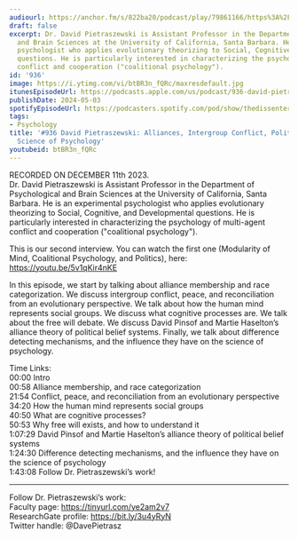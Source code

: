 ```yaml
---
audiourl: https://anchor.fm/s/822ba20/podcast/play/79861166/https%3A%2F%2Fd3ctxlq1ktw2nl.cloudfront.net%2Fstaging%2F2023-11-11%2F78c08e04-068e-9c29-dd85-0ba4ac207f21.m4a
draft: false
excerpt: Dr. David Pietraszewski is Assistant Professor in the Department of Psychological
  and Brain Sciences at the University of California, Santa Barbara. He is an experimental
  psychologist who applies evolutionary theorizing to Social, Cognitive, and Developmental
  questions. He is particularly interested in characterizing the psychology of multi-agent
  conflict and cooperation ("coalitional psychology").
id: '936'
image: https://i.ytimg.com/vi/btBR3n_fQRc/maxresdefault.jpg
itunesEpisodeUrl: https://podcasts.apple.com/us/podcast/936-david-pietraszewski-alliances-intergroup-conflict/id1451347236?i=1000654464364&uo=4
publishDate: 2024-05-03
spotifyEpisodeUrl: https://podcasters.spotify.com/pod/show/thedissenter/episodes/936-David-Pietraszewski-Alliances--Intergroup-Conflict--Politics--and-the-Science-of-Psychology-e2d3lve
tags:
- Psychology
title: '#936 David Pietraszewski: Alliances, Intergroup Conflict, Politics, and the
  Science of Psychology'
youtubeid: btBR3n_fQRc
---
```

<div class="timelinks">

RECORDED ON DECEMBER 11th 2023.  
Dr. David Pietraszewski is Assistant Professor in the Department of Psychological and Brain Sciences at the University of California, Santa Barbara. He is an experimental psychologist who applies evolutionary theorizing to Social, Cognitive, and Developmental questions. He is particularly interested in characterizing the psychology of multi-agent conflict and cooperation ("coalitional psychology").

This is our second interview. You can watch the first one (Modularity of Mind, Coalitional Psychology, and Politics), here: https://youtu.be/5v1qKir4nKE

In this episode, we start by talking about alliance membership and race categorization. We discuss intergroup conflict, peace, and reconciliation from an evolutionary perspective. We talk about how the human mind represents social groups. We discuss what cognitive processes are. We talk about the free will debate. We discuss David Pinsof and Martie Haselton’s alliance theory of political belief systems. Finally, we talk about difference detecting mechanisms, and the influence they have on the science of psychology.


Time Links:  
<time>00:00</time> Intro  
<time>00:58</time> Alliance membership, and race categorization  
<time>21:54</time> Conflict, peace, and reconciliation from an evolutionary perspective  
<time>34:20</time> How the human mind represents social groups  
<time>40:50</time> What are cognitive processes?  
<time>50:53</time> Why free will exists, and how to understand it  
<time>1:07:29</time> David Pinsof and Martie Haselton’s alliance theory of political belief systems  
<time>1:24:30</time> Difference detecting mechanisms, and the influence they have on the science of psychology  
<time>1:43:08</time> Follow Dr. Pietraszewski’s work!

---

Follow Dr. Pietraszewski’s work:  
Faculty page: https://tinyurl.com/ye2am2v7  
ResearchGate profile: https://bit.ly/3u4yRyN  
Twitter handle: @DavePietrasz
</div>


